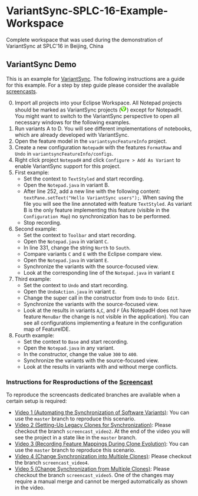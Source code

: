 # VariantSync-SPLC-16-Example-Workspace
Complete workspace that was used during the demonstration of VariantSync at SPLC'16 in Beijing, China

## VariantSync Demo

This is an example for [VariantSync][1]. 
The following instructions are a guide for this example.
For a step by step guide please consider the available [screencasts][2].

0. Import all projects into your Eclipse Workspace.
All Notepad projects should be marked as VariantSync projects (![little green V icon](VariantSyncSupport.png "VariantSyncIcon")) except for NotepadH.
You might want to switch to the VariantSync perspective to open all necessary windows for the following examples.
1. Run variants A to D. You will see different implementations of notebooks, which are already developed with VariantSync.
2. Open the feature model in the `variantsyncFeatureInfo` project.
3. Create a new configuration `NotepadH` with the features `FormatRaw` and `Undo` in `variantsyncFeatureInfo/configs`.
4. Right click project `NotepadH` and click `Configure > Add As Variant` to enable VariantSync support for this project.
5. First example:
   * Set the context to `TextStyled` and start recording.
   * Open the `Notepad.java` in variant B. 
   * After line 252, add a new line with the following content: ``textPane.setText("Hello VariantSync users");``.
     When saving the file you will see the line annotated with feature `TextStyled`.
     As variant B is the only feature implementing this feature (visible in the `Configuration Map`) no synchronization has to be performed.
   * Stop recording.
6. Second example:
   * Set the context to `Toolbar` and start recording.
   * Open the `Notepad.java` in variant `C`.
   * In line 331, change the string `North` to `South`.
   * Compare variants `C` and `E` with the Eclipse compare view.
   * Open the `Notepad.java` in variant `E`.
   * Synchronize the variants with the source-focused view.
   * Look at the corresponding line of the `Notepad.java` in variant `E`
7. Third example:
   * Set the context to `Undo` and start recording.
   * Open the `UndoAction.java` in variant `E`.
   * Change the super call in the constructor from `Undo` to `Undo Edit`.
   * Synchronize the variants with the source-focused view.
   * Look at the results in variants `A`,`C`, and `F` (As NotepadH does not have feature `MenuBar` the change is not visible in the application). You can see all configurations implementing a feature in the configuration map of FeatureIDE.
8. Fourth example:
   * Set the context to `Base` and start recording.
   * Open the `Notepad.java` in any variant.
   * In the constructor, change the value `300` to `400`.
   * Synchronize the variants with the source-focused view.
   * Look at the results in variants with and without merge conflicts.
 
### Instructions for Resproductions of the [Screencast][2]

To reproduce the screencasts dedicated branches are available when a certain setup is required:
- [Video 1 (Automating the Synchronization of Software Variants)][3]: You can use the `master` branch to reproduce this scenario.
- [Video 2 (Setting-Up Legacy Clones for Synchronization)][4]: Please checkout the branch `screencast_video2`. At the end of the video you will see the project in a state like in the `master` branch.
- [Video 3 (Recording Feature Mappings During Clone Evolution)][5]: You can use the `master` branch to reproduce this scenario.
- [Video 4 (Change Synchronization into Multiple Clones)][6]: Please checkout the branch `screencast_video4`.
- [Video 5 (Change Synchronization from Multiple Clones)][7]: Please checkout the branch `screencast_video5`. One of the changes may require a manual merge and cannot be merged automatically as shown in the video.

[1]: https://github.com/tthuem/VariantSync
[2]: https://www.youtube.com/playlist?list=PLBZnGZWZgEBZ8Me6WDQGdQRg438_Z4sl_
[3]: https://www.youtube.com/watch?v=JMIDvWYvaR0&list=PLBZnGZWZgEBZ8Me6WDQGdQRg438_Z4sl_&index=1
[4]: https://www.youtube.com/watch?v=zesWRaCCM7E&list=PLBZnGZWZgEBZ8Me6WDQGdQRg438_Z4sl_&index=2
[5]: https://www.youtube.com/watch?v=ztpdk-mkpzM&list=PLBZnGZWZgEBZ8Me6WDQGdQRg438_Z4sl_&index=3
[6]: https://www.youtube.com/watch?v=eDsSRO_XfQk&list=PLBZnGZWZgEBZ8Me6WDQGdQRg438_Z4sl_&index=4
[7]: https://www.youtube.com/watch?v=wRIABwHAIb4&list=PLBZnGZWZgEBZ8Me6WDQGdQRg438_Z4sl_&index=5